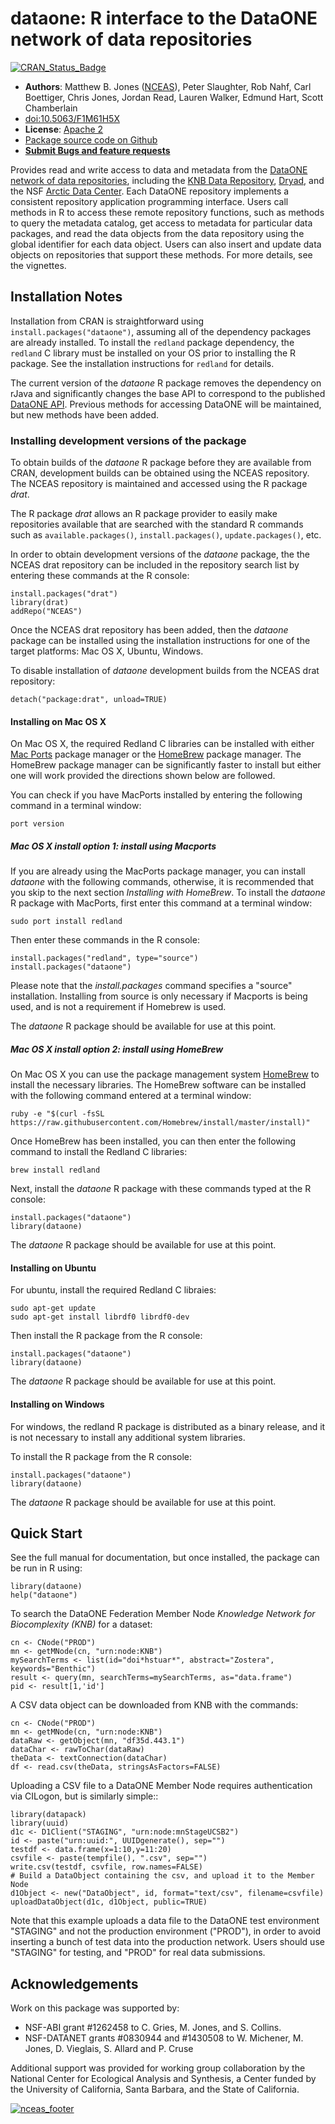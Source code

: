 #
# dataone: R interface to the DataONE network of data repositories
[![CRAN_Status_Badge](http://www.r-pkg.org/badges/version/dataone)](https://cran.r-project.org/package=dataone)

- **Authors**: Matthew B. Jones ([NCEAS](http://www.nceas.ucsb.edu)), Peter Slaughter, Rob Nahf, Carl Boettiger, Chris Jones, Jordan Read, Lauren Walker, Edmund Hart, Scott Chamberlain
- [doi:10.5063/F1M61H5X](http://doi.org/10.5063/F1M61H5X)
- **License**: [Apache 2](http://opensource.org/licenses/Apache-2.0)
- [Package source code on Github](https://github.com/DataONEorg/rdataone)
- [**Submit Bugs and feature requests**](https://github.com/DataONEorg/rdataone/issues)

Provides read and write access to data and metadata from the [DataONE network 
    of data repositories](https://www.dataone.org/current-member-nodes), including the
    [KNB Data Repository](https://knb.ecoinformatics.org), [Dryad](http://datadryad.org),
    and the NSF [Arctic Data Center](https://arcticdata.io).
    Each DataONE repository implements a consistent repository application 
    programming interface. Users call methods in R to access these remote 
    repository functions, such as methods to query the metadata catalog, get 
    access to metadata for particular data packages, and read the data objects 
    from the data repository using the global identifier for each data object. 
    Users can also insert and update data objects on repositories that support 
    these methods. For more details, see the vignettes.

## Installation Notes 

Installation from CRAN is straightforward using `install.packages("dataone")`, assuming all of the dependency packages are already installed.  To install the `redland` package dependency, the `redland` C library must be installed on your OS prior to installing the R package. See the installation
instructions for `redland` for details.

The current version of the *dataone* R package removes the dependency on rJava and significantly changes the base 
API to correspond to the published  [DataONE API](https://purl.dataone.org/architecture/apis/index.html).  Previous methods for accessing DataONE will be maintained, but new methods have been added. 

### Installing development versions of the package
To obtain builds of the *dataone* R package before they are available from CRAN, development builds
can be obtained using the NCEAS repository.  The NCEAS repository is maintained and accessed using the 
R package *drat*.

The R package *drat* allows an R package provider to easily make repositories available that are searched with the standard R 
commands such as `available.packages()`, `install.packages()`, `update.packages()`, etc.

In order to obtain development versions of the *dataone* package, the the NCEAS drat repository can be included 
in the repository search list by entering these commands at the R console:

```
install.packages("drat")
library(drat)
addRepo("NCEAS")
```

Once the NCEAS drat repository has been added, then the *dataone* package can be installed using the installation
instructions for one of the target platforms: Mac OS X, Ubuntu, Windows.

To disable installation of *dataone* development builds from the NCEAS drat repository:
```
detach("package:drat", unload=TRUE)
```

#### Installing on Mac OS X

On Mac OS X, the required Redland C libraries can be installed with either [Mac Ports](https://www.macports.org) package manager
or the [HomeBrew](http://brew.sh) package manager. The HomeBrew package manager can be significantly faster to install
but either one will work provided the directions shown below are followed.

You can check if you have MacPorts installed by entering the following command in a terminal window:

```
port version
```

##### Mac OS X install option 1: install using Macports
If you are already using the MacPorts package manager, you can install *dataone* with the following commands, 
otherwise, it is recommended that you skip to the next section *Installing with HomeBrew*. To install
the *dataone* R package with MacPorts, first enter this command at a terminal window:

```
sudo port install redland
```

Then enter these commands in the R console:

```
install.packages("redland", type="source")
install.packages("dataone")
```

Please note that the *install.packages* command specifies a "source" installation. Installing from
source is only necessary if Macports is being used, and is not a requirement if Homebrew is used.

The *dataone* R package should be available for use at this point.

##### Mac OS X install option 2: install using HomeBrew
On Mac OS X you can use the package management system [HomeBrew](http://brew.sh) to install the 
necessary libraries. The HomeBrew software can be installed with the following command entered at a terminal window:

```
ruby -e "$(curl -fsSL https://raw.githubusercontent.com/Homebrew/install/master/install)"
```

Once HomeBrew has been installed, you can then enter the following command to install the Redland C libraries:

```
brew install redland
```

Next, install the *dataone* R package with these commands typed at the R console:

```
install.packages("dataone")
library(dataone)
```
  
The *dataone* R package should be available for use at this point.

#### Installing on Ubuntu

For ubuntu, install the required Redland C libraies:

```
sudo apt-get update
sudo apt-get install librdf0 librdf0-dev
```

Then install the R package from the R console:

```
install.packages("dataone")
library(dataone)
```
  
The *dataone* R package should be available for use at this point.

#### Installing on Windows

For windows, the redland R package is distributed as a binary release, and it is not necessary to install any 
additional system libraries.

To install the R package from the R console:

```
install.packages("dataone")
library(dataone)
```

The *dataone* R package should be available for use at this point.

## Quick Start

See the full manual for documentation, but once installed, the package can be run in R using:
```
library(dataone)
help("dataone")
```

To search the DataONE Federation Member Node *Knowledge Network for Biocomplexity (KNB)* for a dataset:

```
cn <- CNode("PROD")
mn <- getMNode(cn, "urn:node:KNB")
mySearchTerms <- list(id="doi*hstuar*", abstract="Zostera", keywords="Benthic")
result <- query(mn, searchTerms=mySearchTerms, as="data.frame")
pid <- result[1,'id']
```

A CSV data object can be downloaded from KNB with the commands:

```
cn <- CNode("PROD")
mn <- getMNode(cn, "urn:node:KNB")
dataRaw <- getObject(mn, "df35d.443.1")
dataChar <- rawToChar(dataRaw)
theData <- textConnection(dataChar)
df <- read.csv(theData, stringsAsFactors=FALSE)
```

Uploading a CSV file to a DataONE Member Node requires authentication via CILogon, but is similarly simple::

```
library(datapack)
library(uuid)
d1c <- D1Client("STAGING", "urn:node:mnStageUCSB2")
id <- paste("urn:uuid:", UUIDgenerate(), sep="")
testdf <- data.frame(x=1:10,y=11:20)
csvfile <- paste(tempfile(), ".csv", sep="")
write.csv(testdf, csvfile, row.names=FALSE)
# Build a DataObject containing the csv, and upload it to the Member Node
d1Object <- new("DataObject", id, format="text/csv", filename=csvfile)
uploadDataObject(d1c, d1Object, public=TRUE)
```

Note that this example uploads a data file to the DataONE test environment "STAGING" and not the production environment ("PROD"), in order to avoid inserting a bunch of test data into the production
network. Users should use "STAGING" for testing, and "PROD" for real data submissions.

## Acknowledgements
Work on this package was supported by:

- NSF-ABI grant #1262458 to C. Gries, M. Jones, and S. Collins.
- NSF-DATANET grants #0830944 and #1430508 to W. Michener, M. Jones, D. Vieglais, S. Allard and P. Cruse

Additional support was provided for working group collaboration by the National Center for Ecological Analysis and Synthesis, a Center funded by the University of California, Santa Barbara, and the State of California.

[![nceas_footer](https://www.nceas.ucsb.edu/files/newLogo_0.png)](http://www.nceas.ucsb.edu)